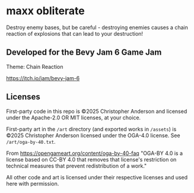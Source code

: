 # maxx obliterate

Destroy enemy bases, but be careful - destroying enemies causes a chain reaction of explosions that can lead to your destruction!

## Developed for the Bevy Jam 6 Game Jam

Theme: Chain Reaction

https://itch.io/jam/bevy-jam-6

## Licenses

First-party code in this repo is ©2025 Christopher Anderson and licensed under the Apache-2.0 OR MIT licenses, at your choice.

First-party art in the `/art` directory (and exported works in `/assets`) is ©2025 Christopher Anderson licensed under the OGA-4.0 license. See `/art/oga-by-40.txt`.

From https://opengameart.org/content/oga-by-40-faq
"OGA-BY 4.0 is a license based on CC-BY 4.0 that removes that license's restriction on technical measures that prevent redistribution of a work."

All other code and art is licensed under their respective licenses and used here with permission.
